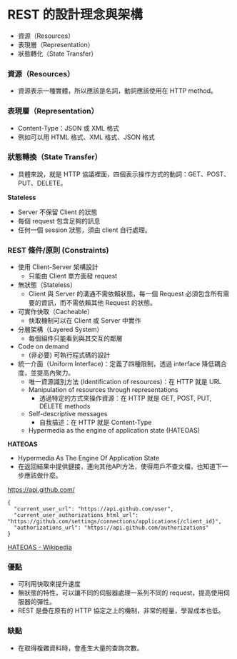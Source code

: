 # REST 的設計理念與架構

* 資源（Resources）
* 表現層（Representation）
* 狀態轉化（State Transfer）

### 資源（Resources）

* 資源表示一種實體，所以應該是名詞，動詞應該使用在 HTTP method。

### 表現層（Representation）

* Content-Type：JSON 或 XML 格式
* 例如可以用 HTML 格式、XML 格式、JSON 格式

### 狀態轉換（State Transfer）

* 具體來說，就是 HTTP 協議裡面，四個表示操作方式的動詞：GET、POST、PUT、DELETE。

**Stateless**

* Server 不保留 Client 的狀態
* 每個 request 包含足夠的訊息
* 任何一個 session 狀態，須由 client 自行處理。

### REST 條件/原則 (Constraints)

* 使用 Client-Server 架構設計
  * 只能由 Client 單方面發 request
* 無狀態（Stateless）
  * Client 與 Server 的溝通不需依賴狀態，每一個 Request 必須包含所有需要的資訊，而不需依賴其他 Request 的狀態。
* 可實作快取（Cacheable）
  *  快取機制可以在 Client 或 Server 中實作
* 分層架構（Layered System）
  * 每個組件只能看到與其交互的鄰層
* Code on demand
  * (非必要) 可執行程式碼的設計
* 統一介面（Uniform Interface)：定義了四種限制，透過 interface 降低耦合度，並提高內聚力。
  * 唯一資源識別方法 (Identification of resources)：在 HTTP 就是 URL
  * Manipulation of resources through representations
    * 透過特定的方式來操作資源：在 HTTP 就是 GET, POST, PUT, DELETE methods
  * Self-descriptive messages
    * 自我描述：在 HTTP 就是 Content-Type
  * Hypermedia as the engine of application state (HATEOAS)

**HATEOAS**

* Hypermedia As The Engine Of Application State
* 在返回結果中提供鏈接，連向其他API方法，使得用戶不查文檔，也知道下一步應該做什麼。

https://api.github.com/

```
{
  "current_user_url": "https://api.github.com/user",
  "current_user_authorizations_html_url": "https://github.com/settings/connections/applications{/client_id}",
  "authorizations_url": "https://api.github.com/authorizations"
}
```

[HATEOAS - Wikipedia](https://en.wikipedia.org/wiki/HATEOAS)

### 優點

* 可利用快取來提升速度
* 無狀態的特性，可以讓不同的伺服器處理一系列不同的 request，提高使用伺服器的彈性。
* REST 是疊在原有的 HTTP 協定之上的機制，非常的輕量，學習成本也低。

### 缺點

* 在取得複雜資料時，會產生大量的查詢次數。
